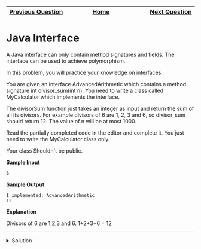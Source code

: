 | <img width=1000>[Previous Question](https://github.com/Kevin-Lago/java-hackerrank-solutions/tree/main/src/object_oriented_programming/java_abstract_class)</img> | <img width=1000>[Home](https://github.com/Kevin-Lago/java-hackerrank-solutions)</img> | <img width=1000>[Next Question](https://github.com/Kevin-Lago/java-hackerrank-solutions/tree/main/src/object_oriented_programming/java_method_overriding)</img> |
|:---|:---:|---:|

# Java Interface

A Java interface can only contain method signatures and fields. The interface can be used to achieve polymorphism.

In this problem, you will practice your knowledge on interfaces.

You are given an interface AdvancedArithmetic which contains a method signature int divisor_sum(int n). You need to write a class called MyCalculator which implements the interface.

The divisorSum function just takes an integer as input and return the sum of all its divisors. For example divisors of 6 are 1, 2, 3 and 6, so divisor_sum should return 12. The value of n will be at most 1000.

Read the partially completed code in the editor and complete it. You just need to write the MyCalculator class only.

Your class Shouldn't be public.

__Sample Input__

```
6
```

__Sample Output__

```
I implemented: AdvancedArithmetic
12
```

__Explanation__

Divisors of 6 are 1,2,3 and 6. 1+2+3+6 = 12

---

<details><summary>Solution</summary>
    
```java
import java.util.Scanner;

interface AdvancedArithmetic{
  int divisor_sum(int n);
}

class MyCalculator implements AdvancedArithmetic {
    @Override
    public int divisor_sum(int n) {
        int sum = 0;

        for (int i = 1; i <= n / 2; i++) {
            if (n % i == 0) {
                sum += i;
            }
        }

        return sum + n;
    }
}

class Solution{
    public static void main(String []args){
        MyCalculator my_calculator = new MyCalculator();
        System.out.print("I implemented: ");
        ImplementedInterfaceNames(my_calculator);
        Scanner sc = new Scanner(System.in);
        int n = sc.nextInt();
        System.out.print(my_calculator.divisor_sum(n) + "\n");
      	sc.close();
    }
    /*
     *  ImplementedInterfaceNames method takes an object and prints the name of the interfaces it implemented
     */
    static void ImplementedInterfaceNames(Object o){
        Class[] theInterfaces = o.getClass().getInterfaces();
        for (int i = 0; i < theInterfaces.length; i++){
            String interfaceName = theInterfaces[i].getName();
            System.out.println(interfaceName);
        }
    }
}
```
</details>